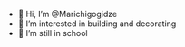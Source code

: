 - 👋 Hi, I’m @Marichigogidze
- 👀 I’m interested in building and decorating
- 🌱 I’m still in school

<!---
Marichigogidze/Marichigogidze is a ✨ special ✨ repository because its `README.md` (this file) appears on your GitHub profile.
You can click the Preview link to take a look at your changes.
--->
